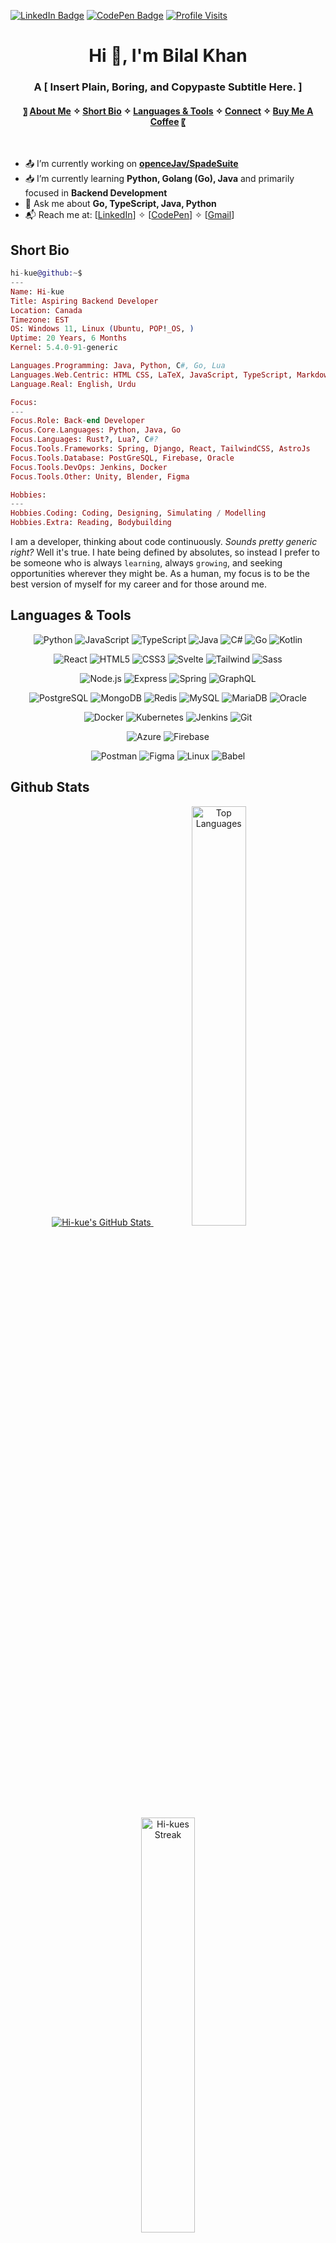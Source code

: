 [![LinkedIn Badge](https://img.shields.io/badge/LinkedIn-Profile-informational?style=flat&logo=linkedin&logoColor=white&color=0D76A8)](https://www.linkedin.com/in/hikue/)
[![CodePen Badge](https://img.shields.io/badge/CodePen-Profile-informational?style=flat&logo=codepen&logoColor=white&color=0D76A8)](https://codepen.io/Hi-kue)
[![Profile Visits](https://visitcount.itsvg.in/api?id=Hi-kue&label=Profile%20Views&icon=9&pretty=true)](https://visitcount.itsvg.in)

<link rel="stylesheet" type='text/css' href="https://cdn.jsdelivr.net/gh/devicons/devicon@latest/devicon.min.css"/>

<h1 align="center">Hi 👋, I'm Bilal Khan</h1>
<h3 align="center">A [ Insert Plain, Boring, and Copypaste Subtitle Here. ]</h3>
<h4 align="center">
 〗 
  <a href="#about-me">About Me</a> ✧
  <a href="#short-bio">Short Bio</a> ✧
  <a href="#languages--tools">Languages & Tools</a> ✧
  <a href="#connect-with-me">Connect</a> ✧
  <a href="#buy-me-a-coffee">Buy Me A Coffee</a>
〖
</h4>
<br>


<!--- ABOUT ME SECTION --->
- 📤 I’m currently working on **[openceJav/SpadeSuite]()**
- 📥 I’m currently learning **Python, Golang (Go), Java** and primarily focused in **Backend Development**
- 📝 Ask me about **Go, TypeScript, Java, Python**
- 📬 Reach me at: [[LinkedIn](https://www.linkedin.com/in/hikue/)] ✧ [[CodePen](https://codepen.io/Hi-kue)] ✧ [[Gmail](mailto:hikue.primary@gmail.com)]


<!--- REVAMPED ABOUT ME (LINUX STYLE) --->
## Short Bio

```elixir
hi-kue@github:~$
---
Name: Hi-kue
Title: Aspiring Backend Developer
Location: Canada
Timezone: EST
OS: Windows 11, Linux (Ubuntu, POP!_OS, )
Uptime: 20 Years, 6 Months
Kernel: 5.4.0-91-generic

Languages.Programming: Java, Python, C#, Go, Lua
Languages.Web.Centric: HTML CSS, LaTeX, JavaScript, TypeScript, Markdown
Language.Real: English, Urdu

Focus:
---
Focus.Role: Back-end Developer
Focus.Core.Languages: Python, Java, Go
Focus.Languages: Rust?, Lua?, C#?
Focus.Tools.Frameworks: Spring, Django, React, TailwindCSS, AstroJs
Focus.Tools.Database: PostGreSQL, Firebase, Oracle
Focus.Tools.DevOps: Jenkins, Docker
Focus.Tools.Other: Unity, Blender, Figma

Hobbies:
---
Hobbies.Coding: Coding, Designing, Simulating / Modelling
Hobbies.Extra: Reading, Bodybuilding
```

I am a developer, thinking about code continuously. *Sounds pretty generic right?* Well it's true. I hate being defined by absolutes, so instead I prefer to be someone who is always `learning`, always `growing`, and seeking opportunities wherever they might be. As a human, my focus is to be the best version of myself for my career and for those around me.

## Languages & Tools

<div align="center">
 
<!-- Languages -->
![Python](https://img.shields.io/badge/Python-FFD43B?style=plastic&logo=python&logoColor=306998&labelColor=FFE873&logoWidth=25)
![JavaScript](https://img.shields.io/badge/JavaScript-323330?style=plastic&logo=javascript&logoColor=F0DB4F&labelColor=323330&logoWidth=25)
![TypeScript](https://img.shields.io/badge/TypeScript-007ACC?style=plastic&logo=typescript&logoColor=white&labelColor=3178C6&logoWidth=25)
![Java](https://img.shields.io/badge/Java-ED8B00?style=plastic&logo=openjdk&logoColor=white&labelColor=FF3333&logoWidth=25)
![C#](https://img.shields.io/badge/C%23-239120?style=plastic&logo=csharp&logoColor=white&labelColor=953DAC&logoWidth=25)
![Go](https://img.shields.io/badge/Go-00ADD8?style=plastic&logo=go&logoColor=white&labelColor=00A7D0&logoWidth=25)
![Kotlin](https://img.shields.io/badge/Kotlin-7F52FF?style=plastic&logo=kotlin&logoColor=white&labelColor=E44857&logoWidth=25)

<!-- Frontend -->
![React](https://img.shields.io/badge/React-20232A?style=plastic&logo=react&logoColor=61DAFB&labelColor=20232A&logoWidth=25)
![HTML5](https://img.shields.io/badge/HTML5-E34F26?style=plastic&logo=html5&logoColor=white&labelColor=FF5722&logoWidth=25)
![CSS3](https://img.shields.io/badge/CSS3-1572B6?style=plastic&logo=css3&logoColor=white&labelColor=2965F1&logoWidth=25)
![Svelte](https://img.shields.io/badge/Svelte-FF3E00?style=plastic&logo=svelte&logoColor=white&labelColor=FF3E00&logoWidth=25)
![Tailwind](https://img.shields.io/badge/Tailwind-38B2AC?style=plastic&logo=tailwind-css&logoColor=white&labelColor=06B6D4&logoWidth=25)
![Sass](https://img.shields.io/badge/Sass-CC6699?style=plastic&logo=sass&logoColor=white&labelColor=CD6799&logoWidth=25)

<!-- Backend & Databases -->
![Node.js](https://img.shields.io/badge/Node.js-339933?style=plastic&logo=node.js&logoColor=white&labelColor=026E00&logoWidth=25)
![Express](https://img.shields.io/badge/Express-000000?style=plastic&logo=express&logoColor=white&labelColor=1B1B1B&logoWidth=25)
![Spring](https://img.shields.io/badge/Spring-6DB33F?style=plastic&logo=spring&logoColor=white&labelColor=59921F&logoWidth=25)
![GraphQL](https://img.shields.io/badge/GraphQL-E10098?style=plastic&logo=graphql&logoColor=white&labelColor=CC1998&logoWidth=25)

<!-- Databases -->
![PostgreSQL](https://img.shields.io/badge/PostgreSQL-316192?style=plastic&logo=postgresql&logoColor=white&labelColor=4169E1&logoWidth=25)
![MongoDB](https://img.shields.io/badge/MongoDB-4EA94B?style=plastic&logo=mongodb&logoColor=white&labelColor=47A248&logoWidth=25)
![Redis](https://img.shields.io/badge/Redis-DC382D?style=plastic&logo=redis&logoColor=white&labelColor=B12B27&logoWidth=25)
![MySQL](https://img.shields.io/badge/MySQL-005C84?style=plastic&logo=mysql&logoColor=white&labelColor=4479A1&logoWidth=25)
![MariaDB](https://img.shields.io/badge/MariaDB-003545?style=plastic&logo=mariadb&logoColor=white&labelColor=1F305F&logoWidth=25)
![Oracle](https://img.shields.io/badge/Oracle-F80000?style=plastic&logo=oracle&logoColor=white&labelColor=CC0000&logoWidth=25)

<!-- DevOps & Tools -->
![Docker](https://img.shields.io/badge/Docker-2496ED?style=plastic&logo=docker&logoColor=white&labelColor=0DB7ED&logoWidth=25)
![Kubernetes](https://img.shields.io/badge/Kubernetes-326CE5?style=plastic&logo=kubernetes&logoColor=white&labelColor=3371E3&logoWidth=25)
![Jenkins](https://img.shields.io/badge/Jenkins-D24939?style=plastic&logo=jenkins&logoColor=white&labelColor=B11A1A&logoWidth=25)
![Git](https://img.shields.io/badge/Git-F05032?style=plastic&logo=git&logoColor=white&labelColor=DE4C36&logoWidth=25)

<!-- Cloud -->
![Azure](https://img.shields.io/badge/Azure-0089D6?style=plastic&logo=microsoftazure&logoColor=white&labelColor=0078D4&logoWidth=25)
![Firebase](https://img.shields.io/badge/Firebase-FFCA28?style=plastic&logo=firebase&logoColor=black&labelColor=FFA000&logoWidth=25)

<!-- Tools & Frameworks -->
![Postman](https://img.shields.io/badge/Postman-FF6C37?style=plastic&logo=postman&logoColor=white&labelColor=EF5B25&logoWidth=25)
![Figma](https://img.shields.io/badge/Figma-F24E1E?style=plastic&logo=figma&logoColor=white&labelColor=DC4B1C&logoWidth=25)
![Linux](https://img.shields.io/badge/Linux-FCC624?style=plastic&logo=linux&logoColor=black&labelColor=FCC624&logoWidth=25)
![Babel](https://img.shields.io/badge/Babel-F9DC3B?style=plastic&logo=babel&logoColor=black&labelColor=F5DA55&logoWidth=25)

</div>

## Github Stats

<div align="center">
  <a href="https://github.com/anuraghazra/github-readme-stats">
    <img src="https://github-readme-stats.vercel.app/api?username=Hi-kue&theme=gruvbox&show_icons=true&hide_border=true&count_private=true" alt="Hi-kue's GitHub Stats"/>
  </a>
 <a href="https://github.com/anuraghazra/github-readme-stats">
    <img src="https://github-readme-stats.vercel.app/api/top-langs/?username=Hi-kue&theme=gruvbox&show_icons=true&hide_border=true&layout=compact" alt="Top Languages" style="width:41.5%"/>
 </a>
 <a href="https://github.com/anuraghazra/github-readme-stats">
   
 </a>
 <a href="https://github.com/anuraghazra/github-readme-stats">
    <img src="https://github-readme-streak-stats.herokuapp.com/?user=Hi-kue&theme=gruvbox&hide_border=true" alt="Hi-kues Streak" style="width:41.25%"/>
 </a>
</div>

## Connect with me

<p align="left">
<!-- Connect: LinkedIn --->
  <a href="https://linkedin.com/in/hikue" target="blank"><img align="center" src="https://raw.githubusercontent.com/rahuldkjain/github-profile-readme-generator/master/src/images/icons/Social/linked-in-alt.svg" alt="hikue" height="50" width="50" />&nbsp;</a>
  <!-- Connect: Dribble --->
  <a href="https://dribbble.com/hikue" target="blank"><img align="center" src="https://raw.githubusercontent.com/rahuldkjain/github-profile-readme-generator/master/src/images/icons/Social/dribbble.svg" alt="hikue" height="50" width="50" />&nbsp;</a>
</p>

## Buy Me A Coffee
<p>
  <a href="https://www.buymeacoffee.com/lofiaudit"> <img align="left" src="https://cdn.buymeacoffee.com/buttons/v2/default-yellow.png" height="50" width="210" alt="lofiaudit" /></a>
</p>

![](https://hit.yhype.me/github/profile?user_id=93727204)
